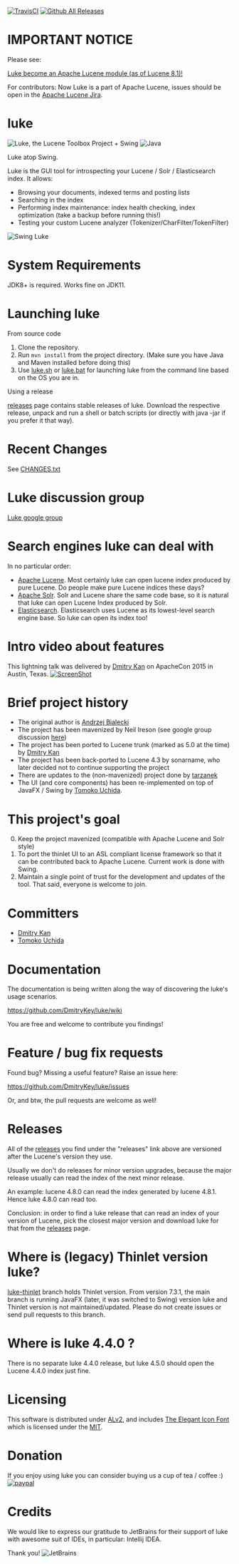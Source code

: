 [![TravisCI](https://api.travis-ci.org/DmitryKey/luke.svg?branch=master)](https://travis-ci.org/DmitryKey/luke)
[![Github All Releases](https://img.shields.io/github/downloads/DmitryKey/luke/total.svg)](http://www.somsubhra.com/github-release-stats/?username=DmitryKey&repository=luke) 

IMPORTANT NOTICE
================

Please see:

[Luke become an Apache Lucene module (as of Lucene 8.1)!](https://medium.com/@mocobeta/luke-become-an-apache-lucene-module-as-of-lucene-8-1-7d139c998b2)

For contributors: Now Luke is a part of Apache Lucene, issues should be open in the [Apache Lucene Jira](https://issues.apache.org/jira/projects/LUCENE/summary). 

luke
====

![Luke, the Lucene Toolbox Project](src/main/resources/img/luke-logo.gif) + Swing ![Java](java_logo.png)

Luke atop Swing.

Luke is the GUI tool for introspecting your Lucene / Solr / Elasticsearch index. It allows:

* Browsing your documents, indexed terms and posting lists
* Searching in the index
* Performing index maintenance: index health checking, index optimization (take a backup before running this!)
* Testing your custom Lucene analyzer (Tokenizer/CharFilter/TokenFilter)

![Swing Luke](luke-swing.png)

System Requirements
====

JDK8+ is required. Works fine on JDK11.

Launching luke
====
From source code

1. Clone the repository.
2. Run `mvn install` from the project directory. (Make sure you have Java and Maven installed before doing this)
3. Use [luke.sh](luke.sh) or [luke.bat](luke.bat) for launching luke from the command line based on the OS you are in.

Using a release

[releases](https://github.com/DmitryKey/luke/releases) page contains stable releases of luke. Download the respective release, unpack and run a shell or batch scripts (or directly with java -jar if you prefer it that way).
 
Recent Changes
====
See [CHANGES.txt](CHANGES.txt)

Luke discussion group
====
[Luke google group](https://groups.google.com/forum/#!forum/luke-discuss)

Search engines luke can deal with
====
In no particular order:

* [Apache Lucene](http://lucene.apache.org/). Most certainly luke can open lucene index produced by pure Lucene. Do people make pure Lucene indices these days?
* [Apache Solr](http://lucene.apache.org/solr/). Solr and Lucene share the same code base, so it is natural that luke can open Lucene Index produced by Solr. 
* [Elasticsearch](https://github.com/elastic/elasticsearch). Elasticsearch uses Lucene as its lowest-level search engine base. So luke can open its index too!

Intro video about features
====
This lightning talk was delivered by [Dmitry Kan](https://github.com/DmitryKey) on ApacheCon 2015 in Austin, Texas.
[![ScreenShot](https://github.com/DmitryKey/luke/blob/master/docs/img/ApacheCon_Luke_lightning_talk.png)](https://www.youtube.com/watch?list=PLGeM09tlguZTaS5FNoJGYEohaubtIvErS&v=fQAAzpk4oQ4#t=392)

Brief project history
====

* The original author is [Andrzej Bialecki](https://code.google.com/p/luke)
* The project has been mavenized by Neil Ireson (see google group discussion [here](http://bit.ly/16Y8utO))
* The project has been ported to Lucene trunk (marked as 5.0 at the time) by [Dmitry Kan](https://github.com/DmitryKey)
* The project has been back-ported to Lucene 4.3 by sonarname, who later decided not to continue supporting the project
* There are updates to the (non-mavenized) project done by [tarzanek](https://github.com/tarzanek/luke)
* The UI (and core components) has been re-implemented on top of JavaFX / Swing by [Tomoko Uchida](https://github.com/mocobeta).

This project's goal
====

0. Keep the project mavenized (compatible with Apache Lucene and Solr style)
1. To port the thinlet UI to an ASL compliant license framework so that it can be contributed back to Apache Lucene.
   Current work is done with Swing.
2. Maintain a single point of trust for the development and updates of the tool. That said,
   everyone is welcome to join.

Committers
====
* [Dmitry Kan](https://github.com/DmitryKey)
* [Tomoko Uchida](https://github.com/mocobeta)

Documentation
====
The documentation is being written along the way of discovering the luke's usage scenarios.

https://github.com/DmitryKey/luke/wiki

You are free and welcome to contribute you findings!

Feature / bug fix requests
====
Found bug? Missing a useful feature? Raise an issue here:

https://github.com/DmitryKey/luke/issues

Or, and btw, the pull requests are welcome as well!

Releases
====

All of the [releases](https://github.com/DmitryKey/luke/releases) you find under the "releases" link above are versioned after the Lucene's version they use.

Usually we don't do releases for minor version upgrades, because the major release usually can read the index of the next minor release.

An example: lucene 4.8.0 can read the index generated by lucene 4.8.1. Hence luke 4.8.0 can read too.

Conclusion: in order to find a luke release that can read an index of your version of Lucene, pick the closest major version
and download luke for that from the [releases](https://github.com/DmitryKey/luke/releases) page.

Where is (legacy) Thinlet version luke?
====

[luke-thinlet](https://github.com/DmitryKey/luke/blob/luke-thinlet/README.md) branch holds Thinlet version. From version 7.3.1, the main branch is running JavaFX (later, it was switched to Swing) version luke and Thinlet version is not maintained/updated. Please do not create issues or send pull requests to this branch.

Where is luke 4.4.0 ?
===

There is no separate luke 4.4.0 release, but luke 4.5.0 should open the Lucene 4.4.0 index just fine.

Licensing
===

This software is distributed under [ALv2](http://www.apache.org/licenses/LICENSE-2.0.html), and includes [The Elegant Icon Font](https://www.elegantthemes.com/blog/resources/elegant-icon-font) which is licensed under the [MIT](https://opensource.org/licenses/MIT).

Donation
===
If you enjoy using luke you can consider buying us a cup of tea / coffee :)
[![paypal](https://www.paypalobjects.com/en_US/i/btn/btn_donateCC_LG.gif)](https://www.paypal.com/cgi-bin/webscr?cmd=_s-xclick&hosted_button_id=KGDNEW86SALLY)

Credits
===
We would like to express our gratitude to JetBrains for their support of luke with awesome suit of IDEs, in particular: Intellij IDEA.

Thank you! ![JetBrains](docs/img/jetbrains.svg)
